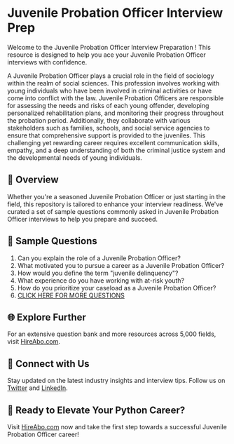 # Juvenile Probation Officer Interview Prep

Welcome to the Juvenile Probation Officer Interview Preparation ! This resource is designed to help you ace your Juvenile Probation Officer interviews with confidence.

A Juvenile Probation Officer plays a crucial role in the field of sociology within the realm of social sciences. This profession involves working with young individuals who have been involved in criminal activities or have come into conflict with the law. Juvenile Probation Officers are responsible for assessing the needs and risks of each young offender, developing personalized rehabilitation plans, and monitoring their progress throughout the probation period. Additionally, they collaborate with various stakeholders such as families, schools, and social service agencies to ensure that comprehensive support is provided to the juveniles. This challenging yet rewarding career requires excellent communication skills, empathy, and a deep understanding of both the criminal justice system and the developmental needs of young individuals.

## 🚀 Overview

Whether you're a seasoned Juvenile Probation Officer or just starting in the field, this repository is tailored to enhance your interview readiness. We've curated a set of sample questions commonly asked in Juvenile Probation Officer interviews to help you prepare and succeed.

## 📝 Sample Questions

1. Can you explain the role of a Juvenile Probation Officer?
2. What motivated you to pursue a career as a Juvenile Probation Officer?
3. How would you define the term "juvenile delinquency"?
4. What experience do you have working with at-risk youth?
5. How do you prioritize your caseload as a Juvenile Probation Officer?
6. [CLICK HERE FOR MORE QUESTIONS](https://hireabo.com/job/7_1_22/Juvenile%20Probation%20Officer)

## 🌐 Explore Further

For an extensive question bank and more resources across 5,000 fields, visit [HireAbo.com](https://www.hireabo.com).

## 📱 Connect with Us

Stay updated on the latest industry insights and interview tips. Follow us on [Twitter](https://twitter.com/hireabo) and [LinkedIn](https://www.linkedin.com/in/hire-abo-3609972a8/).

## 🚀 Ready to Elevate Your Python Career?

Visit [HireAbo.com](https://www.hireabo.com) now and take the first step towards a successful Juvenile Probation Officer career!